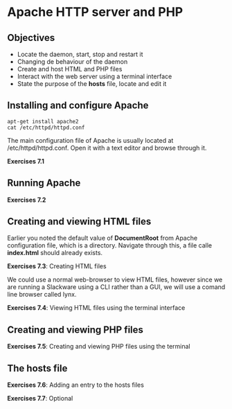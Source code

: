 # Apache HTTP server and PHP

## Objectives

- Locate the daemon, start, stop and restart it
- Changing de behaviour of the daemon
- Create and host HTML and PHP files
- Interact with the web server using a terminal interface
- State the purpose of the **hosts** file, locate and edit it

## Installing and configure Apache

```
apt-get install apache2
cat /etc/httpd/httpd.conf
```
The main configuration file of Apache is usually located at /etc/httpd/httpd.conf. Open it with a text editor and browse through it.

**Exercises 7.1**

## Running Apache

**Exercises 7.2**

## Creating and viewing HTML files

Earlier you noted the default value of **DocumentRoot** from Apache configuration file, which is a directory. Navigate through this, a file calle **index.html** should already exists.

**Exercises 7.3**: Creating HTML files

We could use a normal web-browser to view HTML files, however since we are running a Slackware using a CLI rather than a GUI, we will use a comand line browser called lynx.

**Exercises 7.4**: Viewing HTML files using the terminal interface

## Creating and viewing PHP files

**Exercises 7.5**: Creating and viewing PHP files using the terminal

## The hosts file

**Exercises 7.6**: Adding an entry to the hosts files

**Exercises 7.7**: Optional